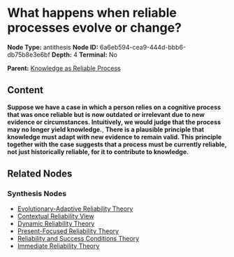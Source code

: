 # What happens when reliable processes evolve or change?

**Node Type:** antithesis
**Node ID:** 6a6eb594-cea9-444d-bbb6-db75b8e3e6bf
**Depth:** 4
**Terminal:** No

**Parent:** [Knowledge as Reliable Process](knowledge-as-reliable-process-synthesis-be2f40b1-b6e2-4553-b30f-fd418f95fddb.md)

## Content

**Suppose we have a case in which a person relies on a cognitive process that was once reliable but is now outdated or irrelevant due to new evidence or circumstances. Intuitively, we would judge that the process may no longer yield knowledge.**, **There is a plausible principle that knowledge must adapt with new evidence to remain valid. This principle together with the case suggests that a process must be currently reliable, not just historically reliable, for it to contribute to knowledge.**

## Related Nodes

### Synthesis Nodes

- [Evolutionary-Adaptive Reliability Theory](evolutionary-adaptive-reliability-theory-synthesis-f5bb19c3-461d-48eb-bb1b-989bad76fe63.md)
- [Contextual Reliability View](contextual-reliability-view-synthesis-7104dd2a-1267-415d-bd3c-b912af8967b7.md)
- [Dynamic Reliability Theory](dynamic-reliability-theory-synthesis-9bd87980-783e-469d-9255-5af56e0b68d4.md)
- [Present-Focused Reliability Theory](present-focused-reliability-theory-synthesis-de2e8f3d-9454-4873-bee7-9e78a13d1d6e.md)
- [Reliability and Success Conditions Theory](reliability-and-success-conditions-theory-synthesis-f4efe2de-a164-46ea-9412-3f0ee0ebb7d6.md)
- [Immediate Reliability Theory](immediate-reliability-theory-synthesis-7494653e-6467-414b-a3b6-e0f5849a4861.md)
